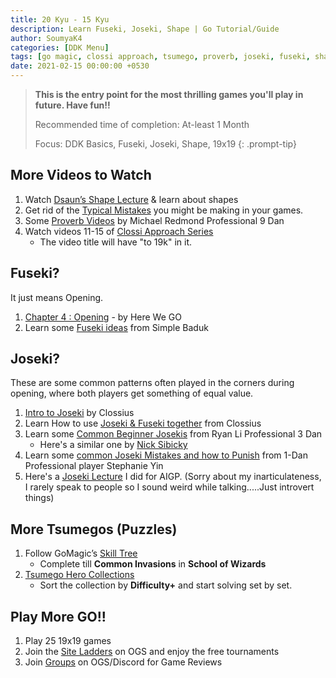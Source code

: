 ```yaml
---
title: 20 Kyu - 15 Kyu
description: Learn Fuseki, Joseki, Shape | Go Tutorial/Guide
author: SoumyaK4
categories: [DDK Menu]
tags: [go magic, clossi approach, tsumego, proverb, joseki, fuseki, shape, 19x19]
date: 2021-02-15 00:00:00 +0530
---
```


> **This is the entry point for the most thrilling games you'll play in future. Have fun!!**
>
> Recommended time of completion: At-least 1 Month
>
> Focus: DDK Basics, Fuseki, Joseki, Shape, 19x19
{: .prompt-tip}

## More Videos to Watch

1. Watch <a href="https://youtu.be/JKBh8FGK9bU?si=Fr9eXsnyngoaAWt7" target="_blank">Dsaun’s Shape Lecture</a> & learn about shapes
2. Get rid of the <a href="https://youtube.com/playlist?list=PL4DLlaT_bvDGrdhYprplj7pObLYMqjGWv&si=67T0PcnhJKesPl6t" target="_blank">Typical Mistakes</a> you might be making in your games.
3. Some <a href="https://youtube.com/playlist?list=PLW5_cMTm0wvZZbzgAn2plq-yiSd9fo7Jn&si=45sfu2uuLEEWv0sr" target="_blank">Proverb Videos</a> by Michael Redmond Professional 9 Dan
4. Watch videos 11-15 of <a href="https://youtube.com/playlist?list=PL5mVjO5OFYSymMy2Mixl7E5vpwFDO_0B4&si=C_V23Nfre_AJsK2M" target="_blank">Clossi Approach Series</a>
   - The video title will have "to 19k" in it.

## Fuseki?
It just means Opening.

1. <a href="https://youtube.com/playlist?list=PLsIslX1eRChJQsuXbM4F33heTObfWM7S6&si=RkjYUCXZa1d5e2dU" target="_blank">Chapter 4 : Opening</a> - by Here We GO
2. Learn some <a href="https://youtu.be/fNE8E1F5zOI?si=LA6XNGYjEYbwjPmW" target="_blank">Fuseki ideas</a> from Simple Baduk

## Joseki?
These are some common patterns often played in the corners during opening, where both players get something of equal value.

1. <a href="https://www.youtube.com/watch?v=-vcg9RLeJEk" target="_blank">Intro to Joseki</a> by Clossius
2. Learn How to use <a href="https://www.youtube.com/watch?v=3RITNTSS0us" target="_blank">Joseki & Fuseki together</a> from Clossius
3. Learn some <a href="https://www.youtube.com/watch?v=ufcRYy4r6ec&pp=ygUObnlpZyBnbyBqb3Nla2k%3D">Common Beginner Josekis</a> from Ryan Li Professional 3 Dan
   - Here's a similar one by <a href="https://www.youtube.com/watch?v=_JvsE0CounQ" target="_blank">Nick Sibicky</a>
4. Learn some <a href="https://www.youtube.com/watch?v=knQJfMPzBnI" target="_blank">common Joseki Mistakes and how to Punish</a> from 1-Dan Professional player Stephanie Yin
5. Here's a <a href="https://youtu.be/EhEhH_jZjaw?si=h0l4cCXFA5Y1KZVm" target="_blank">Joseki Lecture</a> I did for AIGP. (Sorry about my inarticulateness, I rarely speak to people so I sound weird while talking.....Just introvert things)

## More Tsumegos (Puzzles)

1. Follow GoMagic’s <a href="https://gomagic.org/go-problems/" target="_blank">Skill Tree</a> 
   - Complete till **Common Invasions** in **School of Wizards** 
2. <a href="https://tsumego-hero.com/sets" target="_blank">Tsumego Hero Collections</a>
   - Sort the collection by **Difficulty+** and start solving set by set.

## Play More GO!!

1. Play 25 19x19 games
2. Join the <a href="https://online-go.com/ladders" target="_blank">Site Ladders</a>  on OGS and enjoy the free tournaments
3. Join <a href="https://online-go.com/groups" target="_blank">Groups</a>  on OGS/Discord for Game Reviews
